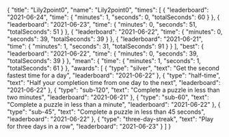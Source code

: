 {
  "title": "Lily2point0",
  "name": "Lily2point0",
  "times": [
    {
      "leaderboard": "2021-06-24",
      "time": {
        "minutes": 1,
        "seconds": 0,
        "totalSeconds": 60
      }
    },
    {
      "leaderboard": "2021-06-23",
      "time": {
        "minutes": 0,
        "seconds": 51,
        "totalSeconds": 51
      }
    },
    {
      "leaderboard": "2021-06-22",
      "time": {
        "minutes": 0,
        "seconds": 39,
        "totalSeconds": 39
      }
    },
    {
      "leaderboard": "2021-06-21",
      "time": {
        "minutes": 1,
        "seconds": 31,
        "totalSeconds": 91
      }
    }
  ],
  "best": {
    "leaderboard": "2021-06-22",
    "time": {
      "minutes": 0,
      "seconds": 39,
      "totalSeconds": 39
    }
  },
  "mean": {
    "time": {
      "minutes": 1,
      "seconds": 1,
      "totalSeconds": 61
    }
  },
  "awards": [
    {
      "type": "silver",
      "text": "Get the second fastest time for a day",
      "leaderboard": "2021-06-22"
    },
    {
      "type": "half-time",
      "text": "Half your completion time from one day to the next",
      "leaderboard": "2021-06-22"
    },
    {
      "type": "sub-120",
      "text": "Complete a puzzle in less than two minutes",
      "leaderboard": "2021-06-21"
    },
    {
      "type": "sub-60",
      "text": "Complete a puzzle in less than a minute",
      "leaderboard": "2021-06-22"
    },
    {
      "type": "sub-45",
      "text": "Complete a puzzle in less than 45 seconds",
      "leaderboard": "2021-06-22"
    },
    {
      "type": "three-day-streak",
      "text": "Play for three days in a row",
      "leaderboard": "2021-06-23"
    }
  ]
}